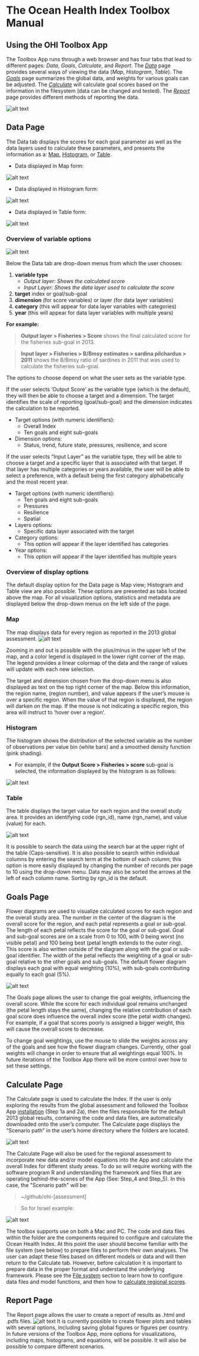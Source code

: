 # The Ocean Health Index Toolbox Manual



## Using the OHI Toolbox App
The Toolbox App runs through a web browser and has four tabs that lead to different pages: *Data*, *Goals*, *Calculate*, and *Report*. The [*Data*](https://github.com/OHI-Science/ohimanual/blob/master/tutorials/toolbox_manual%20PO/Step_3_Using_the_OHI_Toolbox_App.md#data-page) page provides several ways of viewing the data (*Map*, *Histogram*, *Table*).  The [*Goals*](https://github.com/OHI-Science/ohimanual/blob/master/tutorials/toolbox_manual%20PO/Step_3_Using_the_OHI_Toolbox_App.md#goals-page) page summarizes the global data, and weights for various goals can be adjusted.  The [*Calculate*](https://github.com/OHI-Science/ohimanual/blob/master/tutorials/toolbox_manual%20PO/Step_3_Using_the_OHI_Toolbox_App.md#calculate-page) will calculate goal scores based on the information in the filesystem (data can be changed and tested). The [*Report*](https://github.com/OHI-Science/ohimanual/blob/master/tutorials/toolbox_manual%20PO/Step_3_Using_the_OHI_Toolbox_App.md#report-page) page provides different methods of reporting the data.

![alt text](zfig_homepage_view.png)

## Data Page
The Data tab displays the scores for each goal parameter as well as the data layers used to calculate these parameters, and presents the information as a: [Map](https://github.com/OHI-Science/ohimanual/blob/master/tutorials/toolbox_manual%20PO/Step_3_Using_the_OHI_Toolbox_App.md#map), [Histogram](https://github.com/OHI-Science/ohimanual/blob/master/tutorials/toolbox_manual%20PO/Step_3_Using_the_OHI_Toolbox_App.md#histogram), or [Table](https://github.com/OHI-Science/ohimanual/blob/master/tutorials/toolbox_manual%20PO/Step_3_Using_the_OHI_Toolbox_App.md#table).

  * Data displayed in Map form:
  
![alt text](zfig_datapage_view.png)

  * Data displayed in Histogram form:
  
![alt text](zfig_histogrampage_view.png)

  * Data displayed in Table form:
  
![alt text](zfig_tablepage_view.png)

### Overview of variable options
![alt text](zfig_overview_variable_options.png)

Below the Data tab are drop-down menus from which the user chooses:

1. **variable type**
    + *Output layer: Shows the calculated score*
    + *Input Layer: Shows the data layer used to calculate the score*
2. **target** index or goal/sub-goal
3. **dimension** (for score variables) or layer (for data layer variables)
4. **category** (this will appear for data layer variables with categories)
5. **year** (this will appear for data layer variables with multiple years)

**For example:**

> **Output layer > Fisheries > Score**
shows the final calculated score for the fisheries sub-goal in 2013.

> **Input layer > Fisheries > B/Bmsy estimates > sardina pilchardus > 2011**
shows the B/Bmsy ratio of sardines in 2011 that was used to calculate the fisheries sub-goal.

The options to choose depend on what the user sets as the variable type. 

If the user selects ‘Output Score’ as the variable type (which is the default), they will then be able to choose a target and a dimension. The target identifies the scale of reporting (goal/sub-goal) and the dimension indicates the calculation to be reported.

* Target options (with numeric identifiers):
    + Overall Index
    + Ten goals and eight sub-goals
* Dimension options:
    + Status, trend, future state, pressures, resilience, and score

If the user selects “Input Layer” as the variable type, they will be able to choose a target and a specific layer that is associated with that target. If that layer has multiple categories or years available, the user will be able to select a preference, with a default being the first category alphabetically and the most recent year.

* Target options (with numeric identifiers):
    + Ten goals and eight sub-goals
    + Pressures
    + Resilience
    + Spatial
* Layers options:
    + Specific data layer associated with the target
* Category options:
    + This option will appear if the layer identified has categories
* Year options:
    + This option will appear if the layer identified has multiple years

### Overview of display options
The default display option for the Data page is Map view; Histogram and Table view are also possible. These options are presented as tabs located above the map. For all visualization options, statistics and metadata are displayed below the drop-down menus on the left side of the page.

### Map 
The map displays data for every region as reported in the 2013 global assessment.
![alt text](zfig_map_view.png)

Zooming in and out is possible with the plus/minus in the upper left of the map, and a color legend is displayed in the lower right corner of the map. The legend provides a linear colormap of the data and the range of values will update with each new selection. 

The target and dimension chosen from the drop-down menu is also displayed as text on the top right corner of the map. Below this information, the region name, (region number), and value appears if the user’s mouse is over a specific region. When the value of that region is displayed, the region will darken on the map. If the mouse is not indicating a specific region, this area will instruct to ‘hover over a region’.

### Histogram
The histogram shows the distribution of the selected variable as the number of observations per value bin (white bars) and a smoothed density function (pink shading). 

 + For example, if the **Output Score > Fisheries > score** sub-goal is selected, the information displayed by the histogram is as follows:


![alt text](zfig_histogram_view.png)


### Table
The table displays the target value for each region and the overall study area. It provides an identifying code (rgn_id), name (rgn_name), and value (value) for each.

![alt text](zfig_table_view.png)

It is possible to search the data using the search bar at the upper right of the table (Caps-sensitive). It is also possible to search within individual columns by entering the search term at the bottom of each column; this option is more easily displayed by changing the number of records per page to 10 using the drop-down menu. Data may also be sorted the arrows at the left of each column name. Sorting by rgn_id is the default.

## Goals Page
Flower diagrams are used to visualize calculated scores for each region and the overall study area. The number in the center of the diagram is the overall score for the region, and each petal represents a goal or sub-goal. The length of each petal reflects the score for the goal or sub-goal. Goal and sub-goal scores are on a scale from 0 to 100, with 0 being worst (no visible petal) and 100 being best (petal length extends to the outer ring). This score is also written outside of the diagram along with the goal or sub-goal identifier. The width of the petal reflects the weighting of a goal or sub-goal relative to the other goals and sub-goals.  The default flower diagram displays each goal with equal weighting (10%), with sub-goals contributing equally to each goal (5%).

![alt text](zfig_goals_view.png)

The Goals page allows the user to change the goal weights, influencing the overall score. While the score for each individual goal remains unchanged (the petal length stays the same), changing the relative contribution of each goal score does influence the overall index score (the petal width changes). For example, if a goal that scores poorly is assigned a bigger weight, this will cause the overall score to decrease.

To change goal weightings, use the mouse to slide the weights across any of the goals and see how the flower diagram changes. Currently, other goal weights will change in order to ensure that all weightings equal 100%. In future iterations of the Toolbox App there will be more control over how to set these settings.

## Calculate Page
The Calculate page is used to calculate the Index. 
If the user is only exploring the results from the global assessment and followed the Toolbox App [installation](http://ohi-science.org/pages/install.html) (Step 1a and 2a), then the files responsible for the default 2013 global results, containing the code and data files, are automatically downloaded onto the user’s computer. The Calculate page displays the “Scenario path” in the user’s home directory where the folders are located.

![alt text](zfig_calculate_view.png)

The Calculate Page  will also be used for the regional assessment to incorporate new data and/or model equations into the App and calculate the overall Index for different study areas. To do so will require working with the software program R and understanding the framework and files that are operating behind-the-scenes of the App (See: Step_4 and Step_5). In this case, the "Scenario path" will be:

> ~/github/ohi-[assessment]

> So for Israel example:

![alt text](zfig_assessment_file_location.png)

The toolbox supports use on both a Mac and PC.
The code and data files within the folder are the components required to configure and calculate the Ocean Health Index.  At this point the user should become familiar with the file system (see below) to prepare files to perform their own analyses. The user can adapt these files based on different models or data and will then return to the Calculate tab. However, before calculation it is important to prepare data in the proper format and understand the underlying framework. Please see the [File system](https://github.com/OHI-Science/ohimanual/blob/master/tutorials/toolbox_manual/file_system.md#file-system) section to learn how to configure data files and model functions, and then how to [calculate regional scores](https://github.com/OHI-Science/ohimanual/blob/master/tutorials/toolbox_manual/calculate_regional_assessment_score.md#calculate-regional-assessment-scores).

## Report Page
The Report page allows the user to create a report of results as .html and .pdfs files.
![alt text](zfig_reportpage_view.png)
It is currently possible to create flower plots and tables with several options, including saving global figures or figures per country. In future versions of the Toolbox App, more options for visualizations, including maps, histograms, and equations, will be possible. It will also be possible to compare different scenarios.
